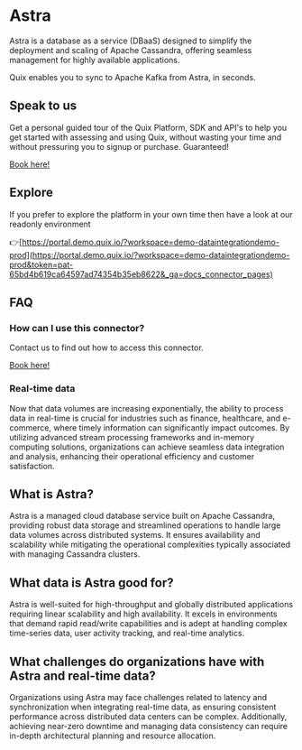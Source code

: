 <!-- START MARKDOWN -->
<!--[tech-name]-->
# Astra

<!--[ai-blurb-about-tech]-->
Astra is a database as a service (DBaaS) designed to simplify the deployment and scaling of Apache Cassandra, offering seamless management for highly available applications.

Quix enables you to sync to Apache Kafka <span id="to_or_from">from</span> <span id="techname">Astra</span>, in seconds.

## Speak to us

Get a personal guided tour of the Quix Platform, SDK and API's to help you get started with assessing and using Quix, without wasting your time and without pressuring you to signup or purchase. Guaranteed!

[Book here!](https://quix.io/book-a-demo)

## Explore

If you prefer to explore the platform in your own time then have a look at our readonly environment

👉[https://portal.demo.quix.io/?workspace=demo-dataintegrationdemo-prod](https://portal.demo.quix.io/?workspace=demo-dataintegrationdemo-prod&token=pat-65bd4b619ca64597ad74354b35eb8622&_ga=docs_connector_pages)

## FAQ 

### How can I use this connector?

Contact us to find out how to access this connector.

[Book here!](https://quix.io/book-a-demo)

### Real-time data

Now that data volumes are increasing exponentially, the ability to process data in real-time is crucial for industries such as finance, healthcare, and e-commerce, where timely information can significantly impact outcomes. By utilizing advanced stream processing frameworks and in-memory computing solutions, organizations can achieve seamless data integration and analysis, enhancing their operational efficiency and customer satisfaction.

## What is <span id="techname">Astra</span>?

<!--[tech-seo-text]-->
Astra is a managed cloud database service built on Apache Cassandra, providing robust data storage and streamlined operations to handle large data volumes across distributed systems. It ensures availability and scalability while mitigating the operational complexities typically associated with managing Cassandra clusters.

## What data is <span id="techname">Astra</span> good for?

<!--[tech-data-seo-text]-->
Astra is well-suited for high-throughput and globally distributed applications requiring linear scalability and high availability. It excels in environments that demand rapid read/write capabilities and is adept at handling complex time-series data, user activity tracking, and real-time analytics.

## What challenges do organizations have with <span id="techname">Astra</span> and real-time data?

<!--[tech-challenges-seo-text]-->
Organizations using Astra may face challenges related to latency and synchronization when integrating real-time data, as ensuring consistent performance across distributed data centers can be complex. Additionally, achieving near-zero downtime and managing data consistency can require in-depth architectural planning and resource allocation.
<!-- END MARKDOWN -->